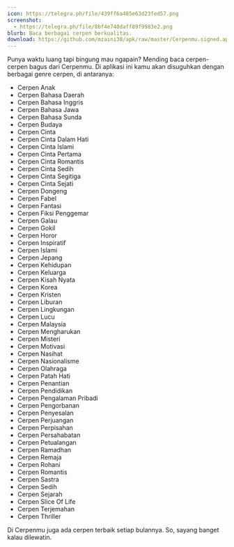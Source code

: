 ```yaml
---
icon: https://telegra.ph/file/439ff6a485e63d23fed57.png
screenshot:
  - https://telegra.ph/file/8bf4e740daff89f9983e2.png
blurb: Baca berbagai cerpen berkualitas.
download: https://github.com/mzaini30/apk/raw/master/Cerpenmu.signed.apk
---
```


Punya waktu luang tapi bingung mau ngapain? Mending baca cerpen-cerpen bagus dari Cerpenmu. Di aplikasi ini kamu akan disuguhkan dengan berbagai genre cerpen, di antaranya:

- Cerpen Anak 
- Cerpen Bahasa Daerah 
- Cerpen Bahasa Inggris 
- Cerpen Bahasa Jawa 
- Cerpen Bahasa Sunda 
- Cerpen Budaya 
- Cerpen Cinta 
- Cerpen Cinta Dalam Hati 
- Cerpen Cinta Islami 
- Cerpen Cinta Pertama 
- Cerpen Cinta Romantis 
- Cerpen Cinta Sedih 
- Cerpen Cinta Segitiga 
- Cerpen Cinta Sejati 
- Cerpen Dongeng 
- Cerpen Fabel 
- Cerpen Fantasi 
- Cerpen Fiksi Penggemar 
- Cerpen Galau 
- Cerpen Gokil 
- Cerpen Horor 
- Cerpen Inspiratif 
- Cerpen Islami 
- Cerpen Jepang 
- Cerpen Kehidupan 
- Cerpen Keluarga 
- Cerpen Kisah Nyata 
- Cerpen Korea 
- Cerpen Kristen 
- Cerpen Liburan 
- Cerpen Lingkungan 
- Cerpen Lucu 
- Cerpen Malaysia 
- Cerpen Mengharukan 
- Cerpen Misteri 
- Cerpen Motivasi 
- Cerpen Nasihat 
- Cerpen Nasionalisme 
- Cerpen Olahraga 
- Cerpen Patah Hati 
- Cerpen Penantian 
- Cerpen Pendidikan 
- Cerpen Pengalaman Pribadi 
- Cerpen Pengorbanan 
- Cerpen Penyesalan 
- Cerpen Perjuangan 
- Cerpen Perpisahan 
- Cerpen Persahabatan 
- Cerpen Petualangan 
- Cerpen Ramadhan 
- Cerpen Remaja 
- Cerpen Rohani 
- Cerpen Romantis 
- Cerpen Sastra 
- Cerpen Sedih 
- Cerpen Sejarah 
- Cerpen Slice Of Life 
- Cerpen Terjemahan 
- Cerpen Thriller  

Di Cerpenmu juga ada cerpen terbaik setiap bulannya. So, sayang banget kalau dilewatin.

